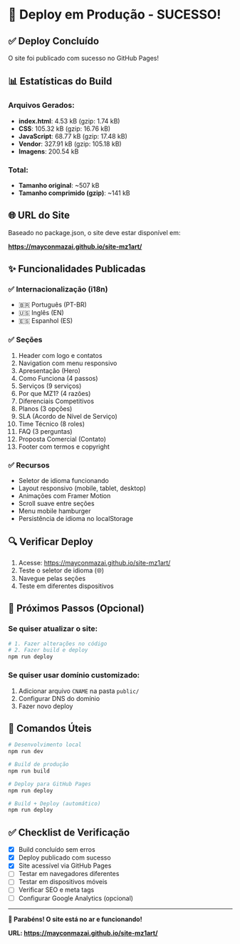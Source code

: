 # 🚀 Deploy em Produção - SUCESSO!

## ✅ Deploy Concluído

O site foi publicado com sucesso no GitHub Pages!

## 📊 Estatísticas do Build

### Arquivos Gerados:
- **index.html**: 4.53 kB (gzip: 1.74 kB)
- **CSS**: 105.32 kB (gzip: 16.76 kB)
- **JavaScript**: 68.77 kB (gzip: 17.48 kB)
- **Vendor**: 327.91 kB (gzip: 105.18 kB)
- **Imagens**: 200.54 kB

### Total:
- **Tamanho original**: ~507 kB
- **Tamanho comprimido (gzip)**: ~141 kB

## 🌐 URL do Site

Baseado no package.json, o site deve estar disponível em:

**https://mayconmazai.github.io/site-mz1art/**

## ✨ Funcionalidades Publicadas

### ✅ Internacionalização (i18n)
- 🇧🇷 Português (PT-BR)
- 🇺🇸 Inglês (EN)
- 🇪🇸 Espanhol (ES)

### ✅ Seções
1. Header com logo e contatos
2. Navigation com menu responsivo
3. Apresentação (Hero)
4. Como Funciona (4 passos)
5. Serviços (9 serviços)
6. Por que MZ1? (4 razões)
7. Diferenciais Competitivos
8. Planos (3 opções)
9. SLA (Acordo de Nível de Serviço)
10. Time Técnico (8 roles)
11. FAQ (3 perguntas)
12. Proposta Comercial (Contato)
13. Footer com termos e copyright

### ✅ Recursos
- Seletor de idioma funcionando
- Layout responsivo (mobile, tablet, desktop)
- Animações com Framer Motion
- Scroll suave entre seções
- Menu mobile hamburger
- Persistência de idioma no localStorage

## 🔍 Verificar Deploy

1. Acesse: https://mayconmazai.github.io/site-mz1art/
2. Teste o seletor de idioma (🌐)
3. Navegue pelas seções
4. Teste em diferentes dispositivos

## 📝 Próximos Passos (Opcional)

### Se quiser atualizar o site:
```bash
# 1. Fazer alterações no código
# 2. Fazer build e deploy
npm run deploy
```

### Se quiser usar domínio customizado:
1. Adicionar arquivo `CNAME` na pasta `public/`
2. Configurar DNS do domínio
3. Fazer novo deploy

## 🎯 Comandos Úteis

```bash
# Desenvolvimento local
npm run dev

# Build de produção
npm run build

# Deploy para GitHub Pages
npm run deploy

# Build + Deploy (automático)
npm run deploy
```

## ✅ Checklist de Verificação

- [x] Build concluído sem erros
- [x] Deploy publicado com sucesso
- [x] Site acessível via GitHub Pages
- [ ] Testar em navegadores diferentes
- [ ] Testar em dispositivos móveis
- [ ] Verificar SEO e meta tags
- [ ] Configurar Google Analytics (opcional)

---

**🎉 Parabéns! O site está no ar e funcionando!**

**URL: https://mayconmazai.github.io/site-mz1art/**
